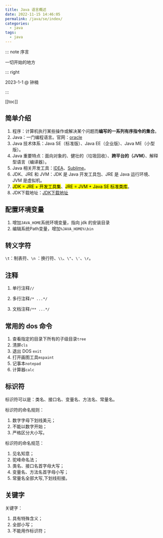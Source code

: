 ```yaml
---
title: Java 语言概述
date: 2022-11-15 14:46:05
permalink: /java/se/index/
categories:
  - java
tags:
  - java
---
```


::: note 序言

一切开始的地方

::: right

2023-1-1 @ 钟楠

:::

[[toc]]

## 简单介绍

1. 程序：计算机执行某些操作或解决某个问题而**编写的一系列有序指令的集合**。
2. Java：一门编程语言。官网：[oracle](https://www.oracle.com/cn/java/)
3. Java 技术体系：Java SE（标准版）、Java EE（企业版）、Java ME（小型版）。
4. Java 重要特点：面向对象的、健壮的（垃圾回收）、**跨平台的（JVM）**、解释型语言（编译器）。
5. Java 相关开发工具：[IDEA](https://www.jetbrains.com/idea/)、[Sublime](https://www.sublimetext.com/)。
6. JDK、JRE 和 JVM：JDK 是 Java 开发工具包、JRE 是 Java 运行环境、JVM 是虚拟机。
7. <mark>JDK = JRE + 开发工具集</mark>、<mark>JRE = JVM + Java SE 标准类库</mark>。
8. JDK下载地址：[JDK下载地址](https://www.oracle.com/java/technologies/downloads/)

## 配置环境变量

1. 增加`JAVA_HOME`系统环境变量，指向 jdk 的安装目录
2. 编辑系统Path变量，增加`%JAVA_HOME%\bin`

## 转义字符

`\t`：制表符、`\n` ：换行符、`\\`、`\"`、`\'`、`\r`。

## 注释

1. 单行注释`//`

2. 多行注释`/* ...*/`

3. 文档注释`/** ...*/`

## 常用的 dos 命令

1. 查看指定的目录下所有的子级目录`tree`
2. 清屏`cls`
3. 退出 DOS `exit`
4. 打开画图工具`mspaint`
5. 记事本`notepad`
6. 计算器`calc`

## 标识符

标识符可以是：类名、接口名、变量名、方法名、常量名。

标识符的命名规则：

1. 数字字母下划线美元；
2. 不能以数字开始；
3. 严格区分大小写。

标识符的命名规范：

1. 见名知意；
2. 驼峰命名法；
3. 类名、接口名首字母大写；
4. 变量名、方法名首字母小写；
5. 常量名全部大写,下划线衔接。

## 关键字

关键字：

1. 具有特殊含义；
2. 全部小写；
3. 不能用作标识符；
